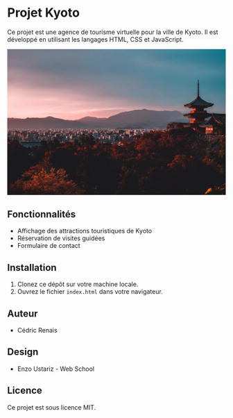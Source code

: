 # Projet Kyoto

Ce projet est une agence de tourisme virtuelle pour la ville de Kyoto. Il est développé en utilisant les langages HTML, CSS et JavaScript.

![Accueil Pic](./sources/assets/images/accueil-pic-lum-down.webp)

## Fonctionnalités

- Affichage des attractions touristiques de Kyoto
- Réservation de visites guidées
- Formulaire de contact

## Installation

1. Clonez ce dépôt sur votre machine locale.
2. Ouvrez le fichier `index.html` dans votre navigateur.

## Auteur

- Cédric Renais

## Design

- Enzo Ustariz - Web School

## Licence

Ce projet est sous licence MIT.
